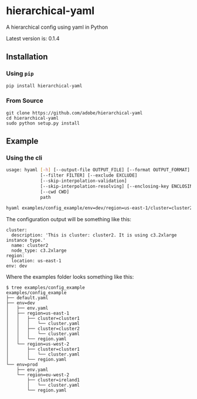# hierarchical-yaml
A hierarchical config using yaml in Python

Latest version is: 0.1.4


## Installation

### Using `pip`

```sh
pip install hierarchical-yaml
```

### From Source

```
git clone https://github.com/adobe/hierarchical-yaml
cd hierarchical-yaml
sudo python setup.py install
```

## Example

### Using the cli

```sh
usage: hyaml [-h] [--output-file OUTPUT_FILE] [--format OUTPUT_FORMAT]
             [--filter FILTER] [--exclude EXCLUDE]
             [--skip-interpolation-validation]
             [--skip-interpolation-resolving] [--enclosing-key ENCLOSING_KEY]
             [--cwd CWD]
             path
```

```sh
hyaml examples/config_example/env=dev/region=us-east-1/cluster=cluster2
```

The configuration output will be something like this:
```
cluster:
  description: 'This is cluster: cluster2. It is using c3.2xlarge instance type.'
  name: cluster2
  node_type: c3.2xlarge
region:
  location: us-east-1
env: dev
```

Where the examples folder looks something like this:
```
$ tree examples/config_example
examples/config_example
├── default.yaml
├── env=dev
│   ├── env.yaml
│   ├── region=us-east-1
│   │   ├── cluster=cluster1
│   │   │   └── cluster.yaml
│   │   ├── cluster=cluster2
│   │   │   └── cluster.yaml
│   │   └── region.yaml
│   └── region=us-west-2
│       ├── cluster=cluster1
│       │   └── cluster.yaml
│       └── region.yaml
└── env=prod
    ├── env.yaml
    └── region=eu-west-2
        ├── cluster=ireland1
        │   └── cluster.yaml
        └── region.yaml
```
